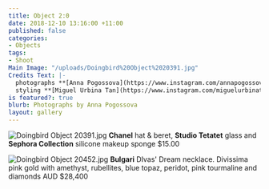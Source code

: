```yaml
---
title: Object 2:0
date: 2018-12-10 13:16:00 +11:00
published: false
categories:
- Objects
tags:
- Shoot
Main Image: "/uploads/Doingbird%20Object%2020391.jpg"
Credits Text: |-
  photographs **[Anna Pogossova](https://www.instagram.com/annapogossova/)** at **[B&A](https://www.instagram.com/barepsau/)**
  styling **[Miguel Urbina Tan](https://www.instagram.com/miguelurbinatan/)**
is featured?: true
blurb: Photographs by Anna Pogossova
layout: gallery
---
```


![Doingbird Object 20391.jpg](/uploads/Doingbird%20Object%2020391.jpg)
**Chanel** hat & beret, **Studio Tetatet** glass and **Sephora Collection** silicone makeup sponge $15.00

![Doingbird Object 20452.jpg](/uploads/Doingbird%20Object%2020452.jpg)
**Bulgari** DIvas' Dream necklace. Divissima pink gold with amethyst, rubellites, blue topaz, peridot, pink tourmaline and diamonds AUD $28,400